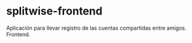 # splitwise-frontend
Aplicación para llevar registro de las cuentas compartidas entre amigos. Frontend.
